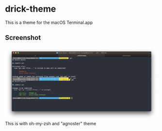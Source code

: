 # drick-theme
This is a theme for the macOS Terminal.app

## Screenshot
![Screenshot](screenshots/drick-terminal.png)
This is with oh-my-zsh and "agnoster" theme
